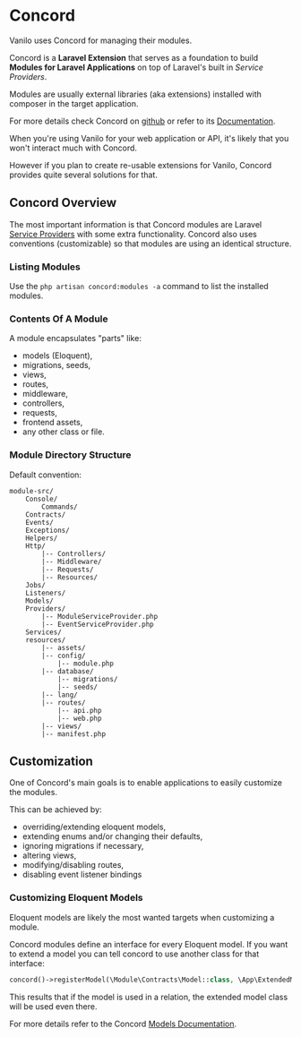 # Concord

Vanilo uses Concord for managing their modules.

Concord is a **Laravel Extension** that serves as a foundation to build
**Modules for Laravel Applications** on top of Laravel's built in *Service
Providers*.

Modules are usually external libraries (aka extensions) installed with
composer in the target application.

For more details check Concord on
[github](https://github.com/artkonekt/concord) or refer to its
[Documentation](https://artkonekt.github.io/concord).

When you're using Vanilo for your web application or API, it's likely
that you won't interact much with Concord.

However if you plan to create re-usable extensions for Vanilo, Concord
provides quite several solutions for that.

## Concord Overview

The most important information is that Concord modules are Laravel
[Service Providers](https://laravel.com/docs/5.7/providers) with some
extra functionality. Concord also uses conventions (customizable) so
that modules are using an identical structure.

### Listing Modules

Use the `php artisan concord:modules -a` command to list the installed
modules.

### Contents Of A Module

A module encapsulates "parts" like:

- models (Eloquent),
- migrations, seeds,
- views,
- routes,
- middleware,
- controllers,
- requests,
- frontend assets,
- any other class or file.

### Module Directory Structure

Default convention:

```
module-src/
    Console/
        Commands/
    Contracts/
    Events/
    Exceptions/
    Helpers/
    Http/
        |-- Controllers/
        |-- Middleware/
        |-- Requests/
        |-- Resources/
    Jobs/
    Listeners/
    Models/
    Providers/
        |-- ModuleServiceProvider.php
        |-- EventServiceProvider.php
    Services/
    resources/
        |-- assets/
        |-- config/
            |-- module.php
        |-- database/
            |-- migrations/
            |-- seeds/
        |-- lang/
        |-- routes/
            |-- api.php
            |-- web.php
        |-- views/
        |-- manifest.php
```

## Customization

One of Concord's main goals is to enable applications to easily
customize the modules.

This can be achieved by:

- overriding/extending eloquent models,
- extending enums and/or changing their defaults,
- ignoring migrations if necessary,
- altering views,
- modifying/disabling routes,
- disabling event listener bindings

### Customizing Eloquent Models

Eloquent models are likely the most wanted targets when customizing a
module.

Concord modules define an interface for every Eloquent model. If you
want to extend a model you can tell concord to use another class for
that interface:

```php
concord()->registerModel(\Module\Contracts\Model::class, \App\ExtendedModel::class);
```

This results that if the model is used in a relation, the extended model
class will be used even there.

For more details refer to the Concord
[Models Documentation](https://artkonekt.github.io/concord/#/models).
